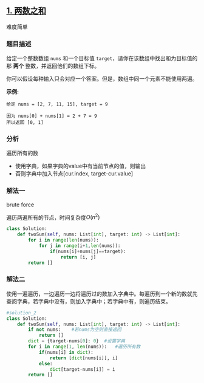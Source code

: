 ## [1. 两数之和](https://leetcode-cn.com/problems/two-sum/)

难度简单

### 题目描述

给定一个整数数组 `nums` 和一个目标值 `target`，请你在该数组中找出和为目标值的那 **两个** 整数，并返回他们的数组下标。

你可以假设每种输入只会对应一个答案。但是，数组中同一个元素不能使用两遍。

**示例:**

```
给定 nums = [2, 7, 11, 15], target = 9

因为 nums[0] + nums[1] = 2 + 7 = 9
所以返回 [0, 1]
```

### 分析

遍历所有的数

- 使用字典，如果字典的value中有当前节点的值，则输出
- 否则字典中加入节点[cur.index, target-cur.value]

### 解法一

brute force

遍历两遍所有的节点，时间复杂度$O({n^2})$

```python
class Solution:
    def twoSum(self, nums: List[int], target: int) -> List[int]:
        for i in range(len(nums)):
            for j in range(i+1,len(nums)):
                if(nums[i]+nums[j]==target):
                    return [i, j]
        return []
```

### 解法二

使用一遍遍历，一边遍历一边将遍历过的数加入字典中。每遍历到一个新的数就先查阅字典，若字典中没有，则加入字典中；若字典中有，则遍历结束。

```python
#solution_2
class Solution:
    def twoSum(self, nums: List[int], target: int) -> List[int]:
        if not nums:    #若nums为空则直接返回
            return []
        dict = {target-nums[0]: 0}  #设置字典
        for i in range(1, len(nums)):   #遍历所有数
            if(nums[i] in dict):
                return [dict[nums[i]], i]
            else:
                dict[target-nums[i]] = i
        return []
```

